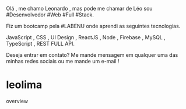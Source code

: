 Olá , me chamo Leonardo , mas pode me chamar de Léo sou  #Desenvolvedor #Web #Full #Stack.

Fiz um bootcamp pela #LABENU onde aprendi as seguintes tecnologias.

JavaScript , CSS , UI Design , ReactJS , Node , Firebase , MySQL , TypeScript , REST FULL API.


Deseja entrar em contato? Me mande mensagem  em  qualquer uma das minhas redes sociais ou me mande um e-mail !



# leolima
overview
